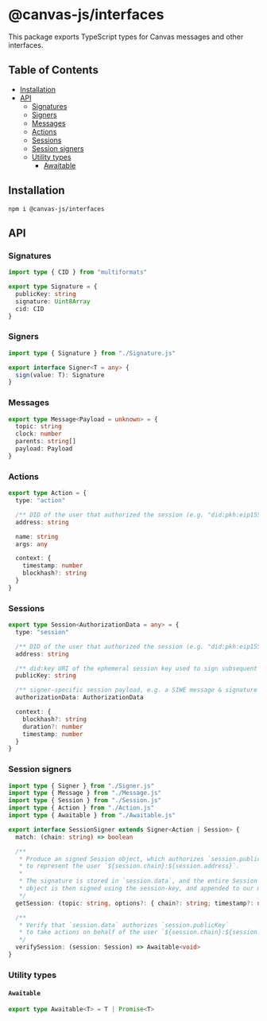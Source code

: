 # @canvas-js/interfaces

This package exports TypeScript types for Canvas messages and other interfaces.

## Table of Contents

- [Installation](#installation)
- [API](#api)
  - [Signatures](#signatures)
  - [Signers](#signers)
  - [Messages](#messages)
  - [Actions](#actions)
  - [Sessions](#sessions)
  - [Session signers](#session-signers)
  - [Utility types](#utility-types)
    - [Awaitable](#awaitable)

## Installation

```
npm i @canvas-js/interfaces
```

## API

### Signatures

```ts
import type { CID } from "multiformats"

export type Signature = {
  publicKey: string
  signature: Uint8Array
  cid: CID
}
```

### Signers

```ts
import type { Signature } from "./Signature.js"

export interface Signer<T = any> {
  sign(value: T): Signature
}
```

### Messages

```ts
export type Message<Payload = unknown> = {
  topic: string
  clock: number
  parents: string[]
  payload: Payload
}
```

### Actions

```ts
export type Action = {
  type: "action"

  /** DID of the user that authorized the session (e.g. "did:pkh:eip155:1:0xb94d27...") */
  address: string

  name: string
  args: any

  context: {
    timestamp: number
    blockhash?: string
  }
}
```

### Sessions

```ts
export type Session<AuthorizationData = any> = {
  type: "session"

  /** DID of the user that authorized the session (e.g. "did:pkh:eip155:1:0xb94d27...") */
  address: string

  /** did:key URI of the ephemeral session key used to sign subsequent actions */
  publicKey: string

  /** signer-specific session payload, e.g. a SIWE message & signature */
  authorizationData: AuthorizationData

  context: {
    blockhash?: string
    duration?: number
    timestamp: number
  }
}
```

### Session signers

```ts
import type { Signer } from "./Signer.js"
import type { Message } from "./Message.js"
import type { Session } from "./Session.js"
import type { Action } from "./Action.js"
import type { Awaitable } from "./Awaitable.js"

export interface SessionSigner extends Signer<Action | Session> {
  match: (chain: string) => boolean

  /**
   * Produce an signed Session object, which authorizes `session.publicKey`
   * to represent the user `${session.chain}:${session.address}`.
   *
   * The signature is stored in `session.data`, and the entire Session
   * object is then signed using the session-key, and appended to our message log.
   */
  getSession: (topic: string, options?: { chain?: string; timestamp?: number }) => Awaitable<Session>

  /**
   * Verify that `session.data` authorizes `session.publicKey`
   * to take actions on behalf of the user `${session.chain}:${session.address}`
   */
  verifySession: (session: Session) => Awaitable<void>
}
```

### Utility types

#### `Awaitable`

```ts
export type Awaitable<T> = T | Promise<T>
```
